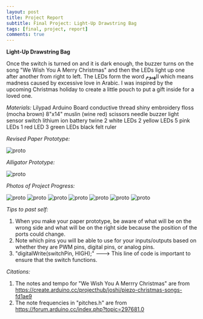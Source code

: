 ```yaml
---
layout: post
title: Project Report
subtitle: Final Project: Light-Up Drawstring Bag
tags: [final, project, report]
comments: true
---
```


**Light-Up Drawstring Bag**

Once the switch is turned on and it is dark enough, the buzzer turns on the song "We Wish You A Merry Christmas" and then the LEDs light up one after another from right to left.
The LEDs form the word الهيوم which means madness caused by excessive love in Arabic. 
I was inspired by the upcoming Christmas holiday to create a little pouch to put a gift inside for a loved one. 

*Materials:*
Lilypad Arduino Board
conductive thread
shiny embroidery floss (mocha brown)
8"x14" muslin (wine red)
scissors
needle
buzzer
light sensor
switch
lithium ion battery 
twine
2 white LEDs
2 yellow LEDs
5 pink LEDs
1 red LED
3 green LEDs
black felt
ruler

*Revised Paper Prototype:*

![proto](http://Rebecca-ET.github.io/img/Light-UpDrawstringBagPaperPrototypeRevised.jpg)

*Alligator Prototype:*

![proto](http://Rebecca-ET.github.io/img/alligatorfinal.jpg)

*Photos of Project Progress:*

![proto](http://Rebecca-ET.github.io/img/ruler.jpg)
![proto](http://Rebecca-ET.github.io/img/ledhoop.jpg)
![proto](http://Rebecca-ET.github.io/img/stitchstart.jpg)
![proto](http://Rebecca-ET.github.io/img/wrongside.jpg)
![proto](http://Rebecca-ET.github.io/img/hooplight.jpg)
![proto](http://Rebecca-ET.github.io/img/works.jpg)
![proto](http://Rebecca-ET.github.io/img/finalproduct.jpg)

*Tips to past self:*
1. When you make your paper prototype, be aware of what will be on the wrong side and what will be on the right side because the position of the ports could change.
2. Note which pins you will be able to use for your inputs/outputs based on whether they are PWM pins, digital pins, or analog pins.
3. "digitalWrite(switchPin, HIGH);" ---> This line of code is important to ensure that the switch functions.

*Citations:*
1. The notes and tempo for "We Wish You A Merrry Christmas" are from https://create.arduino.cc/projecthub/joshi/piezo-christmas-songs-fd1ae9
2. The note frequencies in "pitches.h" are from https://forum.arduino.cc/index.php?topic=297681.0
